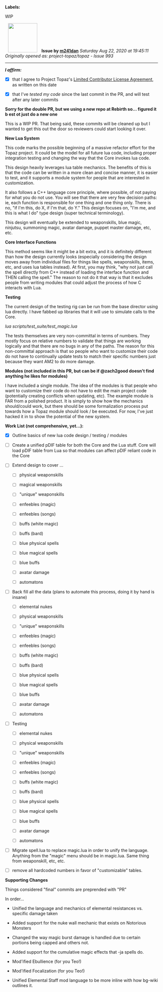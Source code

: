 **Labels:**

WIP



<a href="https://github.com/m241dan"><img src="https://avatars3.githubusercontent.com/u/3581401?v=4" width="96" height="96" hspace="10"></img></a> **Issue by [m241dan](https://github.com/m241dan)**
_Saturday Aug 22, 2020 at 19:45:11_
_Originally opened as: project-topaz/topaz - Issue 993_

----

<!-- place 'x' mark between square [] brackets to affirm: -->
**_I affirm:_**
- [x] that I agree to Project Topaz's [Limited Contributor License Agreement](http://project-topaz.com/blob/release/CONTRIBUTOR_AGREEMENT.md), as written on this date
- [x] that I've _tested my code_ since the last commit in the PR, and will test after any later commits

**Sorry for the double PR, but we using a new repo at Rebirth so... figured it b est ot just do a new one**

This is a WIP PR. That being said, these commits will be cleaned up but I wanted to get this out the door so reviewers could start looking it over.

**New Lua System**
This code marks the possible beginning of a massive refactor effort for the Topaz project. It could be the model for all future lua code, including proper integration testing and changing the way that the Core invokes lua code.

This design heavily leverages lua table mechanics. The benefits of this is that the code can be written in a more clean and concise manner, it is easier to test, and it supports a module system for people that are interested in customization.

It also follows a C++ language core principle, where possible, of not paying for what you do not use. You will see that there are very few decision paths: ie, each function is responsible for one thing and one thing only. There is no, "if I'm this, do X, if I'm that, do Y." This design focuses on, "I'm me, and this is what I do" type design (super technical terminology).

This design will eventually be extended to weaponskills, blue magic, ninjutsu, summoning magic, avatar damage, puppet master damage, etc, etc. 

**Core Interface Functions**
This method seems like it might be a bit extra, and it is definitely different than how the design currently looks (especially considering the design moves away from individual files for things like spells, weaponskills, items, etc, and uses lua tables instead). At first, you may think, "why not just call the spell directly from C++ instead of loading the interface function and THEN calling the spell." The reason to not do it that way is that it excludes people from writing modules that could adjust the process of how C interacts with Lua.

**Testing**
The current design of the testing rig can be run from the base director using lua directly. I have fabbed up libraries that it will use to simulate calls to the Core.

*lua scripts/test_suite/test_magic.lua* 

The tests themselves are very non-committal in terms of numbers. They mostly focus on relative numbers to validate that things are working logically and that there are no bugs in any of the paths. The reason for this non-committal approach is that so people who want to customize their code do not have to continually update tests to match their specific numbers just because they want AM2 to do more damage.

**Modules (not included in this PR, but can be if @zach2good doesn't find anything he likes for modules)**
I have included a single module. The idea of the modules is that people who want to customize their code do not have to edit the main project code (potentially creating conflicts when updating, etc). The example module is FAR from a polished product. It is simply to show how the mechanics should/could work, but there should be some formalization process put towards how a Topaz module should look / be executed. For now, I've just hacked it in to show the potential of the new system.

**Work List (not comprehensive, yet...):**
 * [x] Outline basics of new lua code design / testing / modules
 * [ ] Create a unified pDIF table for both the Core and the Lua stuff. Core will load pDIF table from Lua so that modules can affect pDIF reliant code in the Core
 * [ ] Extend design to cover ...
     * [ ] physical weaponskills
     * [ ] magical weaponskills
     * [ ] "unique" weaponskills
     * [ ] enfeebles (magic)
     * [ ] enfeebles (songs)
     * [ ] buffs (white magic)
     * [ ] buffs (bard)
     * [ ] blue physical spells
     * [ ] blue magical spells
     * [ ] blue buffs
     * [ ] avatar damage
     * [ ] automatons
 * [ ] Back fill all the data (plans to automate this process, doing it by hand is insane)
     * [ ] elemental nukes
     * [ ] physical weaponskills
     * [ ] "unique" weaponskills
     * [ ] enfeebles (magic)
     * [ ] enfeebles (songs)
     * [ ] buffs (white magic)
     * [ ] buffs (bard)
     * [ ] blue physical spells
     * [ ] blue magical spells
     * [ ] blue buffs
     * [ ] avatar damage
     * [ ] automatons
 * [ ] Testing
     * [ ] elemental nukes
     * [ ] physical weaponskills
     * [ ] "unique" weaponskills
     * [ ] enfeebles (magic)
     * [ ] enfeebles (songs)
     * [ ] buffs (white magic)
     * [ ] buffs (bard)
     * [ ] blue physical spells
     * [ ] blue magical spells
     * [ ] blue buffs
     * [ ] avatar damage
     * [ ] automatons
 * [ ] Migrate spell.lua to replace magic.lua in order to unify the language. Anything from the "magic" menu should be in magic.lua. Same thing from weaponskill, etc, etc.
 * [ ] remove all hardcoded numbers in favor of "customizable" tables.

**Supporting Changes**
Things considered "final" commits are preprended with "PR"

In order...
 * Unified the language and mechanics of elemental resistances vs. specific damage taken
 * Added support for the nuke wall mechanic that exists on Notorious Monsters
 * Changed the way magic burst damage is handled due to certain portions being capped and others not.
 * Added support for the cumulative magic effects that -ja spells do.
 * Mod'ified Ebullience (for you Teo!)
 * Mod'ified Focalization (for you Teo!)
 * Unified Elemental Staff mod language to be more inline with how bg-wiki outlines it.

